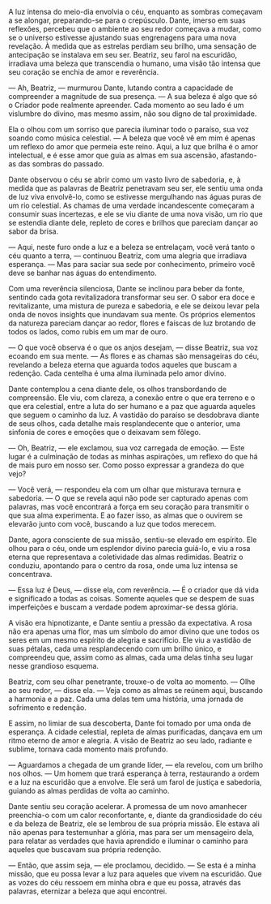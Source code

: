 A luz intensa do meio-dia envolvia o céu, enquanto as sombras começavam a se alongar, preparando-se para o crepúsculo. Dante, imerso em suas reflexões, percebeu que o ambiente ao seu redor começava a mudar, como se o universo estivesse ajustando suas engrenagens para uma nova revelação. À medida que as estrelas perdiam seu brilho, uma sensação de antecipação se instalava em seu ser. Beatriz, seu farol na escuridão, irradiava uma beleza que transcendia o humano, uma visão tão intensa que seu coração se enchia de amor e reverência.

— Ah, Beatriz, — murmurou Dante, lutando contra a capacidade de compreender a magnitude de sua presença. — A sua beleza é algo que só o Criador pode realmente apreender. Cada momento ao seu lado é um vislumbre do divino, mas mesmo assim, não sou digno de tal proximidade.

Ela o olhou com um sorriso que parecia iluminar todo o paraíso, sua voz soando como música celestial. — A beleza que você vê em mim é apenas um reflexo do amor que permeia este reino. Aqui, a luz que brilha é o amor intelectual, e é esse amor que guia as almas em sua ascensão, afastando-as das sombras do passado. 

Dante observou o céu se abrir como um vasto livro de sabedoria, e, à medida que as palavras de Beatriz penetravam seu ser, ele sentiu uma onda de luz viva envolvê-lo, como se estivesse mergulhando nas águas puras de um rio celestial. As chamas de uma verdade incandescente começaram a consumir suas incertezas, e ele se viu diante de uma nova visão, um rio que se estendia diante dele, repleto de cores e brilhos que pareciam dançar ao sabor da brisa.

— Aqui, neste furo onde a luz e a beleza se entrelaçam, você verá tanto o céu quanto a terra, — continuou Beatriz, com uma alegria que irradiava esperança. — Mas para saciar sua sede por conhecimento, primeiro você deve se banhar nas águas do entendimento.

Com uma reverência silenciosa, Dante se inclinou para beber da fonte, sentindo cada gota revitalizadora transformar seu ser. O sabor era doce e revitalizante, uma mistura de pureza e sabedoria, e ele se deixou levar pela onda de novos insights que inundavam sua mente. Os próprios elementos da natureza pareciam dançar ao redor, flores e faíscas de luz brotando de todos os lados, como rubis em um mar de ouro.

— O que você observa é o que os anjos desejam, — disse Beatriz, sua voz ecoando em sua mente. — As flores e as chamas são mensageiras do céu, revelando a beleza eterna que aguarda todos aqueles que buscam a redenção. Cada centelha é uma alma iluminada pelo amor divino.

Dante contemplou a cena diante dele, os olhos transbordando de compreensão. Ele viu, com clareza, a conexão entre o que era terreno e o que era celestial, entre a luta do ser humano e a paz que aguarda aqueles que seguem o caminho da luz. A vastidão do paraíso se desdobrava diante de seus olhos, cada detalhe mais resplandecente que o anterior, uma sinfonia de cores e emoções que o deixavam sem fôlego.

— Oh, Beatriz, — ele exclamou, sua voz carregada de emoção. — Este lugar é a culminação de todas as minhas aspirações, um reflexo do que há de mais puro em nosso ser. Como posso expressar a grandeza do que vejo? 

— Você verá, — respondeu ela com um olhar que misturava ternura e sabedoria. — O que se revela aqui não pode ser capturado apenas com palavras, mas você encontrará a força em seu coração para transmitir o que sua alma experimenta. E ao fazer isso, as almas que o ouvirem se elevarão junto com você, buscando a luz que todos merecem.

Dante, agora consciente de sua missão, sentiu-se elevado em espírito. Ele olhou para o céu, onde um esplendor divino parecia guiá-lo, e viu a rosa eterna que representava a coletividade das almas redimidas. Beatriz o conduziu, apontando para o centro da rosa, onde uma luz intensa se concentrava.

— Essa luz é Deus, — disse ela, com reverência. — É o criador que dá vida e significado a todas as coisas. Somente aqueles que se despem de suas imperfeições e buscam a verdade podem aproximar-se dessa glória.

A visão era hipnotizante, e Dante sentiu a pressão da expectativa. A rosa não era apenas uma flor, mas um símbolo do amor divino que une todos os seres em um mesmo espírito de alegria e sacrifício. Ele viu a vastidão de suas pétalas, cada uma resplandecendo com um brilho único, e compreendeu que, assim como as almas, cada uma delas tinha seu lugar nesse grandioso esquema.

Beatriz, com seu olhar penetrante, trouxe-o de volta ao momento. — Olhe ao seu redor, — disse ela. — Veja como as almas se reúnem aqui, buscando a harmonia e a paz. Cada uma delas tem uma história, uma jornada de sofrimento e redenção. 

E assim, no limiar de sua descoberta, Dante foi tomado por uma onda de esperança. A cidade celestial, repleta de almas purificadas, dançava em um ritmo eterno de amor e alegria. A visão de Beatriz ao seu lado, radiante e sublime, tornava cada momento mais profundo. 

— Aguardamos a chegada de um grande líder, — ela revelou, com um brilho nos olhos. — Um homem que trará esperança à terra, restaurando a ordem e a luz na escuridão que a envolve. Ele será um farol de justiça e sabedoria, guiando as almas perdidas de volta ao caminho.

Dante sentiu seu coração acelerar. A promessa de um novo amanhecer preenchia-o com um calor reconfortante, e, diante da grandiosidade do céu e da beleza de Beatriz, ele se lembrou de sua própria missão. Ele estava ali não apenas para testemunhar a glória, mas para ser um mensageiro dela, para relatar as verdades que havia aprendido e iluminar o caminho para aqueles que buscavam sua própria redenção.

— Então, que assim seja, — ele proclamou, decidido. — Se esta é a minha missão, que eu possa levar a luz para aqueles que vivem na escuridão. Que as vozes do céu ressoem em minha obra e que eu possa, através das palavras, eternizar a beleza que aqui encontrei.